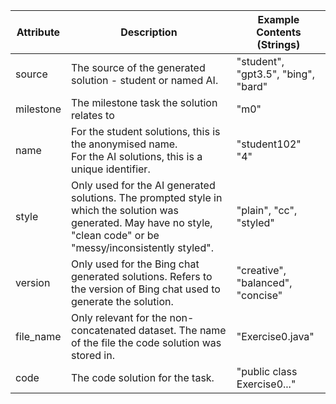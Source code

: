 | **Attribute** | **Description** | **Example Contents** (Strings) |
|---|---|---|
| source | The source of the generated solution - student or named AI. | "student", "gpt3.5", "bing", "bard" |
| milestone | The milestone task the solution relates to | "m0" |
| name | For the student solutions, this is the anonymised name.<br>For the AI solutions, this is a unique identifier. | "student102"<br>"4" |
| style | Only used for the AI generated solutions. The prompted style in which the solution was generated. May have no style, "clean code" or be "messy/inconsistently styled".  | "plain", "cc", "styled" |
| version | Only used for the Bing chat generated solutions. Refers to the version of Bing chat used to generate the solution. | "creative", "balanced", "concise" |
| file_name | Only relevant for the non-concatenated dataset. The name of the file the code solution was stored in. | "Exercise0.java" |
| code | The code solution for the task. | "public class Exercise0..." |
